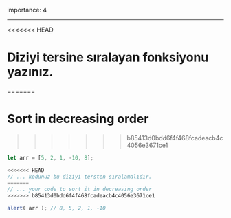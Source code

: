importance: 4

---

<<<<<<< HEAD
# Diziyi tersine sıralayan fonksiyonu yazınız.
=======
# Sort in decreasing order
>>>>>>> b85413d0bdd6f4f468fcadeacb4c4056e3671ce1

```js
let arr = [5, 2, 1, -10, 8];

<<<<<<< HEAD
// ... kodunuz bu diziyi tersten sıralamalıdır.
=======
// ... your code to sort it in decreasing order
>>>>>>> b85413d0bdd6f4f468fcadeacb4c4056e3671ce1

alert( arr ); // 8, 5, 2, 1, -10
```

